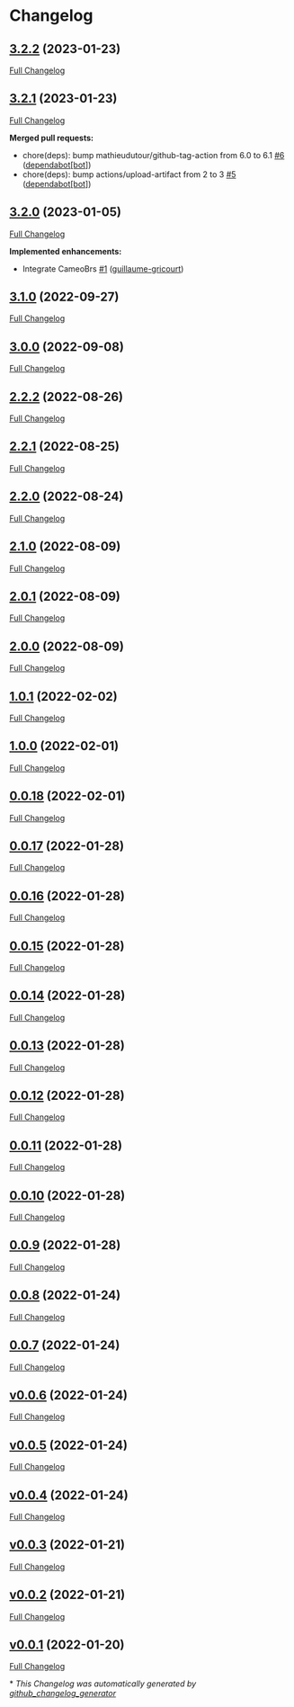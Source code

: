 # Changelog

## [3.2.2](https://github.com/brsynth/straindesign/tree/3.2.2) (2023-01-23)

[Full Changelog](https://github.com/brsynth/straindesign/compare/3.2.1...3.2.2)

## [3.2.1](https://github.com/brsynth/straindesign/tree/3.2.1) (2023-01-23)

[Full Changelog](https://github.com/brsynth/straindesign/compare/3.2.0...3.2.1)

**Merged pull requests:**

- chore\(deps\): bump mathieudutour/github-tag-action from 6.0 to 6.1 [\#6](https://github.com/brsynth/straindesign/pull/6) ([dependabot[bot]](https://github.com/apps/dependabot))
- chore\(deps\): bump actions/upload-artifact from 2 to 3 [\#5](https://github.com/brsynth/straindesign/pull/5) ([dependabot[bot]](https://github.com/apps/dependabot))

## [3.2.0](https://github.com/brsynth/straindesign/tree/3.2.0) (2023-01-05)

[Full Changelog](https://github.com/brsynth/straindesign/compare/3.1.0...3.2.0)

**Implemented enhancements:**

- Integrate CameoBrs [\#1](https://github.com/brsynth/straindesign/pull/1) ([guillaume-gricourt](https://github.com/guillaume-gricourt))

## [3.1.0](https://github.com/brsynth/straindesign/tree/3.1.0) (2022-09-27)

[Full Changelog](https://github.com/brsynth/straindesign/compare/3.0.0...3.1.0)

## [3.0.0](https://github.com/brsynth/straindesign/tree/3.0.0) (2022-09-08)

[Full Changelog](https://github.com/brsynth/straindesign/compare/2.2.2...3.0.0)

## [2.2.2](https://github.com/brsynth/straindesign/tree/2.2.2) (2022-08-26)

[Full Changelog](https://github.com/brsynth/straindesign/compare/2.2.1...2.2.2)

## [2.2.1](https://github.com/brsynth/straindesign/tree/2.2.1) (2022-08-25)

[Full Changelog](https://github.com/brsynth/straindesign/compare/2.2.0...2.2.1)

## [2.2.0](https://github.com/brsynth/straindesign/tree/2.2.0) (2022-08-24)

[Full Changelog](https://github.com/brsynth/straindesign/compare/2.1.0...2.2.0)

## [2.1.0](https://github.com/brsynth/straindesign/tree/2.1.0) (2022-08-09)

[Full Changelog](https://github.com/brsynth/straindesign/compare/2.0.1...2.1.0)

## [2.0.1](https://github.com/brsynth/straindesign/tree/2.0.1) (2022-08-09)

[Full Changelog](https://github.com/brsynth/straindesign/compare/2.0.0...2.0.1)

## [2.0.0](https://github.com/brsynth/straindesign/tree/2.0.0) (2022-08-09)

[Full Changelog](https://github.com/brsynth/straindesign/compare/1.0.1...2.0.0)

## [1.0.1](https://github.com/brsynth/straindesign/tree/1.0.1) (2022-02-02)

[Full Changelog](https://github.com/brsynth/straindesign/compare/1.0.0...1.0.1)

## [1.0.0](https://github.com/brsynth/straindesign/tree/1.0.0) (2022-02-01)

[Full Changelog](https://github.com/brsynth/straindesign/compare/0.0.18...1.0.0)

## [0.0.18](https://github.com/brsynth/straindesign/tree/0.0.18) (2022-02-01)

[Full Changelog](https://github.com/brsynth/straindesign/compare/0.0.17...0.0.18)

## [0.0.17](https://github.com/brsynth/straindesign/tree/0.0.17) (2022-01-28)

[Full Changelog](https://github.com/brsynth/straindesign/compare/0.0.16...0.0.17)

## [0.0.16](https://github.com/brsynth/straindesign/tree/0.0.16) (2022-01-28)

[Full Changelog](https://github.com/brsynth/straindesign/compare/0.0.15...0.0.16)

## [0.0.15](https://github.com/brsynth/straindesign/tree/0.0.15) (2022-01-28)

[Full Changelog](https://github.com/brsynth/straindesign/compare/0.0.14...0.0.15)

## [0.0.14](https://github.com/brsynth/straindesign/tree/0.0.14) (2022-01-28)

[Full Changelog](https://github.com/brsynth/straindesign/compare/0.0.13...0.0.14)

## [0.0.13](https://github.com/brsynth/straindesign/tree/0.0.13) (2022-01-28)

[Full Changelog](https://github.com/brsynth/straindesign/compare/0.0.12...0.0.13)

## [0.0.12](https://github.com/brsynth/straindesign/tree/0.0.12) (2022-01-28)

[Full Changelog](https://github.com/brsynth/straindesign/compare/0.0.11...0.0.12)

## [0.0.11](https://github.com/brsynth/straindesign/tree/0.0.11) (2022-01-28)

[Full Changelog](https://github.com/brsynth/straindesign/compare/0.0.10...0.0.11)

## [0.0.10](https://github.com/brsynth/straindesign/tree/0.0.10) (2022-01-28)

[Full Changelog](https://github.com/brsynth/straindesign/compare/0.0.9...0.0.10)

## [0.0.9](https://github.com/brsynth/straindesign/tree/0.0.9) (2022-01-28)

[Full Changelog](https://github.com/brsynth/straindesign/compare/0.0.8...0.0.9)

## [0.0.8](https://github.com/brsynth/straindesign/tree/0.0.8) (2022-01-24)

[Full Changelog](https://github.com/brsynth/straindesign/compare/0.0.7...0.0.8)

## [0.0.7](https://github.com/brsynth/straindesign/tree/0.0.7) (2022-01-24)

[Full Changelog](https://github.com/brsynth/straindesign/compare/v0.0.6...0.0.7)

## [v0.0.6](https://github.com/brsynth/straindesign/tree/v0.0.6) (2022-01-24)

[Full Changelog](https://github.com/brsynth/straindesign/compare/v0.0.5...v0.0.6)

## [v0.0.5](https://github.com/brsynth/straindesign/tree/v0.0.5) (2022-01-24)

[Full Changelog](https://github.com/brsynth/straindesign/compare/v0.0.4...v0.0.5)

## [v0.0.4](https://github.com/brsynth/straindesign/tree/v0.0.4) (2022-01-24)

[Full Changelog](https://github.com/brsynth/straindesign/compare/v0.0.3...v0.0.4)

## [v0.0.3](https://github.com/brsynth/straindesign/tree/v0.0.3) (2022-01-21)

[Full Changelog](https://github.com/brsynth/straindesign/compare/v0.0.2...v0.0.3)

## [v0.0.2](https://github.com/brsynth/straindesign/tree/v0.0.2) (2022-01-21)

[Full Changelog](https://github.com/brsynth/straindesign/compare/v0.0.1...v0.0.2)

## [v0.0.1](https://github.com/brsynth/straindesign/tree/v0.0.1) (2022-01-20)

[Full Changelog](https://github.com/brsynth/straindesign/compare/bf4b682794642a300f8e4eac8180a6f0fd26ec6a...v0.0.1)



\* *This Changelog was automatically generated by [github_changelog_generator](https://github.com/github-changelog-generator/github-changelog-generator)*
